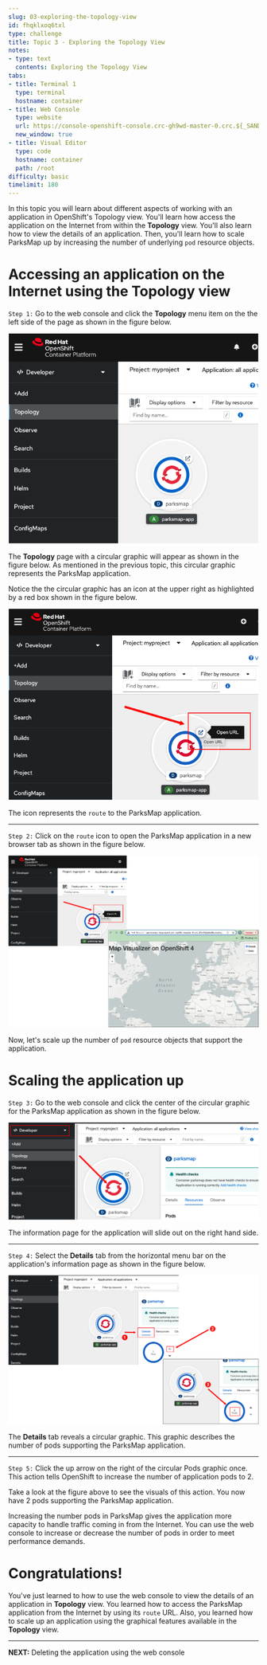 ```yaml
---
slug: 03-exploring-the-topology-view
id: fhqklxoq6txl
type: challenge
title: Topic 3 - Exploring the Topology View
notes:
- type: text
  contents: Exploring the Topology View
tabs:
- title: Terminal 1
  type: terminal
  hostname: container
- title: Web Console
  type: website
  url: https://console-openshift-console.crc-gh9wd-master-0.crc.${_SANDBOX_ID}.instruqt.io
  new_window: true
- title: Visual Editor
  type: code
  hostname: container
  path: /root
difficulty: basic
timelimit: 180
---
```


In this topic you will learn about different aspects of working with an application in OpenShift's Topology view. You'll learn how access the application on the Internet from within the **Topology** view. You'll also learn how to view the details of an application. Then, you'll learn how to scale ParksMap up by increasing the number of underlying `pod` resource objects.

# Accessing an application on the Internet using the Topology view

`Step 1:` Go to the web console and click the **Topology** menu item on the the left side of the page as shown in the figure below.

![Topology View](../assets/topology-view-with-app.png)

The **Topology** page with a circular graphic will appear as shown in the figure below. As mentioned in the previous topic, this circular graphic represents the ParksMap application.

Notice the the circular graphic has an icon at the upper right as highlighted by a red box shown in the figure below.

![Open in URL](../assets/access-parksmap.png)

The icon represents the `route` to the ParksMap application.

----

`Step 2:` Click on the `route` icon to open the ParksMap application in a new browser tab as shown in the figure below.

![Show ParksMap](../assets/show-parksmap.png)

Now, let's scale up the number of `pod` resource objects that support the application.

# Scaling the application up

`Step 3:` Go to the web console and click the center of the circular graphic for the ParksMap application as shown in the figure below.

![Select App](../assets/select-app.png)

The information page for the application will slide out on the right hand side.

----

`Step 4:`  Select the **Details** tab from the horizontal menu bar on the application's information page as shown in the figure below.

![Scale App](../assets/scaling-02.png)

The **Details** tab reveals a circular graphic. This graphic describes the number of pods supporting the ParksMap application.

-----

`Step 5:` Click the up arrow on the right of the circular Pods graphic once. This action tells OpenShift to increase the number of application pods to 2.

Take a look at the figure above to see the visuals of this action. You now have 2 pods supporting the ParksMap application.

Increasing the number pods in ParksMap gives the application more capacity to handle traffic coming in from the Internet. You can use the web console to increase or decrease the number of pods in order to meet performance demands.


# Congratulations!

You've just learned to how to use the web console to view the details of an application in **Topology** view. You learned how to access the ParksMap application from the Internet by using its `route` URL. Also, you learned how to scale up an application using the graphical features available in the **Topology** view.

----

**NEXT:** Deleting the application using the web console
